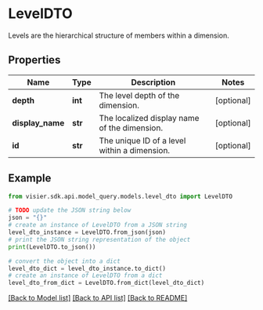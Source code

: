 # LevelDTO

Levels are the hierarchical structure of members within a dimension.

## Properties

Name | Type | Description | Notes
------------ | ------------- | ------------- | -------------
**depth** | **int** | The level depth of the dimension. | [optional] 
**display_name** | **str** | The localized display name of the dimension. | [optional] 
**id** | **str** | The unique ID of a level within a dimension. | [optional] 

## Example

```python
from visier.sdk.api.model_query.models.level_dto import LevelDTO

# TODO update the JSON string below
json = "{}"
# create an instance of LevelDTO from a JSON string
level_dto_instance = LevelDTO.from_json(json)
# print the JSON string representation of the object
print(LevelDTO.to_json())

# convert the object into a dict
level_dto_dict = level_dto_instance.to_dict()
# create an instance of LevelDTO from a dict
level_dto_from_dict = LevelDTO.from_dict(level_dto_dict)
```
[[Back to Model list]](../README.md#documentation-for-models) [[Back to API list]](../README.md#documentation-for-api-endpoints) [[Back to README]](../README.md)



